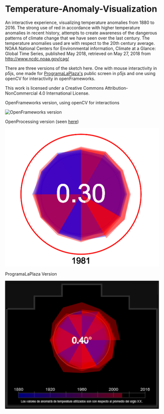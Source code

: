 # Temperature-Anomaly-Visualization

An interactive experience, visualizing temperature anomalies from 1880 to 2016. The strong use of red in accordance with higher temperature anomalies in recent history, attempts to create awareness of the dangerous patterns of climate change that we have seen over the last century. The temperature anomalies used are with respect to the 20th century average. NOAA National Centers for Environmental information, Climate at a Glance: Global Time Series, published May 2018, retrieved on May 27, 2018 from http://www.ncdc.noaa.gov/cag/

There are three versions of the sketch here.  One with mouse interactivity in p5js, one made for [ProgramaLaPlaza's](http://programalaplaza.medialab-prado.es/#/home) public screen in p5js and one using openCV for interactivity in openFrameworks.

This work is licensed under a Creative Commons Attribution-NonCommercial 4.0 International License.

OpenFrameworks version, using openCV for interactions

![OpenFrameworks version](https://raw.githubusercontent.com/seem-less/Temperature-Anomaly-Visualization/master/oF%20with%20openCV/hand%20interaction.gif)

OpenProcessing version (seen [here](https://www.openprocessing.org/sketch/553781))

![OpenProcessing Version](https://raw.githubusercontent.com/seem-less/Temperature-Anomaly-Visualization/master/openprocessing%20example.png)

ProgramaLaPlaza Version

![ProgramaLaPlaza preview](https://raw.githubusercontent.com/seem-less/Temperature-Anomaly-Visualization/master/programaplaza.png)
